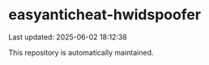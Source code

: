 # easyanticheat-hwidspoofer

Last updated: 2025-06-02 18:12:38

This repository is automatically maintained.
